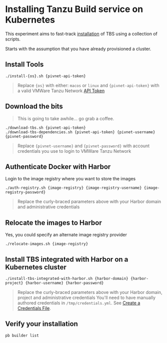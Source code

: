 # Installing Tanzu Build service on Kubernetes

This experiment aims to fast-track [installation](https://docs.pivotal.io/build-service/0-1-0/installing.html) of TBS using a collection of scripts.

Starts with the assumption that you have already provisioned a cluster.

## Install Tools

```
./install-{os}.sh {pivnet-api-token}
```
> Replace `{os}` with either: `macos` or `linux` and `{pivnet-api-token}` with a valid VMWare Tanzu Network [API Token](https://network.pivotal.io/users/dashboard/edit-profile)

## Download the bits

> This is going to take awhile... go grab a coffee.

```
./download-tbs.sh {pivnet-api-token}
./download-tbs-dependencies.sh {pivnet-api-token} {pivnet-username} {pivnet-password}
```
> Replace `{pivnet-username}` and `{pivnet-password}` with account credentials you use to login to VMWare Tanzu Network

## Authenticate Docker with Harbor

Login to the image registry where you want to store the images

```
./auth-registry.sh {image-registry} {image-registry-username} {image-registry-password}
```
> Replace the curly-braced parameters above with your Harbor domain and administrative credentials

## Relocate the images to Harbor

Yes, you could specify an alternate image registry provider

```
./relocate-images.sh {image-registry}
```

## Install TBS integrated with Harbor on a Kubernetes cluster

```
./install-tbs-integrated-with-harbor.sh {harbor-domain} {harbor-project} {harbor-username} {harbor-password}
```
> Replace the curly-braced parameters above with your Harbor domain, project and administrative credentials
> You'll need to have manually authored credentials in `/tmp/credentials.yml`.  See [Create a Credentials File](https://docs.pivotal.io/build-service/0-1-0/installing.html#other-create-creds-file).

## Verify your installation

```
pb builder list
```
